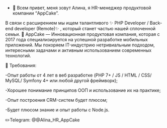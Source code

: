 - 👋 Всем привет, меня зовут Алина, я HR-менеджер продуктовой компании “AppCake”.

В связи с расширением мы ищем талантливого ✨ PHP Developer / Back-end developer (Remote)✨ , который станет частью нашей сплоченной семьи. 
📗 
AppCake — Инновационная продуктовая компания, которая с 2017 года специализируется на успешной разработке мобильных приложений. Мы покоряем IT-индустрию нетривиальным подходом, интересными задачами и активным использованием современных технологий.


🔹 Требования:

-Опыт работы от 4 лет в веб разработке (PHP 7+ / JS / HTML / CSS/ MySQL/ Symfony 4+ или любой другой фреймворк);

-Хорошее понимание принципов ООП и использование их на практике;

-Опыт построения CRM-систем будет плюсом;

-Будет плюсом знание и опыт работы с Node.js.

✏️Telegram: @@Alina_HR_AppCake
